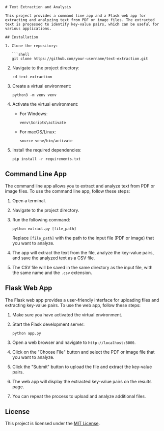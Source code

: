 ```
# Text Extraction and Analysis

This project provides a command line app and a Flask web app for extracting and analyzing text from PDF or image files. The extracted text is processed to identify key-value pairs, which can be useful for various applications.

## Installation

1. Clone the repository:

   ```shell
   git clone https://github.com/your-username/text-extraction.git
   ```

2. Navigate to the project directory:

   ```shell
   cd text-extraction
   ```

3. Create a virtual environment:

   ```shell
   python3 -m venv venv
   ```

4. Activate the virtual environment:

   - For Windows:

     ```shell
     venv\Scripts\activate
     ```

   - For macOS/Linux:

     ```shell
     source venv/bin/activate
     ```

5. Install the required dependencies:

   ```shell
   pip install -r requirements.txt
   ```

## Command Line App

The command line app allows you to extract and analyze text from PDF or image files. To use the command line app, follow these steps:

1. Open a terminal.

2. Navigate to the project directory.

3. Run the following command:

   ```shell
   python extract.py [file_path]
   ```

   Replace `[file_path]` with the path to the input file (PDF or image) that you want to analyze.

4. The app will extract the text from the file, analyze the key-value pairs, and save the analyzed text as a CSV file.

5. The CSV file will be saved in the same directory as the input file, with the same name and the `.csv` extension.

## Flask Web App

The Flask web app provides a user-friendly interface for uploading files and extracting key-value pairs. To use the web app, follow these steps:

1. Make sure you have activated the virtual environment.

2. Start the Flask development server:

   ```shell
   python app.py
   ```

3. Open a web browser and navigate to `http://localhost:5000`.

4. Click on the "Choose File" button and select the PDF or image file that you want to analyze.

5. Click the "Submit" button to upload the file and extract the key-value pairs.

6. The web app will display the extracted key-value pairs on the results page.

7. You can repeat the process to upload and analyze additional files.

## License

This project is licensed under the [MIT License](LICENSE).
```
